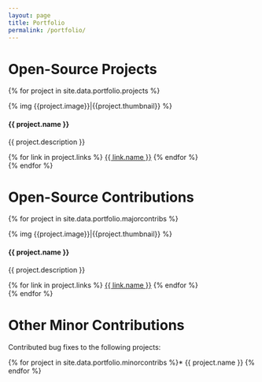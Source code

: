 ```yaml
---
layout: page
title: Portfolio
permalink: /portfolio/
---
```


Open-Source Projects
========

{% for project in site.data.portfolio.projects %}
<div class="project">{% img {{project.image}}|{{project.thumbnail}} %}
  <h4>{{ project.name }}</h4>
  <p class="project-description">{{ project.description }}</p>
  <div class="download">
    {% for link in project.links %}
      <a href='{{ link.url }}' class='icon-{{ link.icon }}'>{{ link.name }}</a>
    {% endfor %}
  </div>
</div>
{% endfor %}

Open-Source Contributions
=========================

{% for project in site.data.portfolio.majorcontribs %}
<div class="project">{% img {{project.image}}|{{project.thumbnail}} %}
  <h4>{{ project.name }}</h4>
  <p class="project-description">{{ project.description }}</p>
  <div class="download">
    {% for link in project.links %}
      <a href='{{ link.url }}' class='icon-{{ link.icon }}'>{{ link.name }}</a>
    {% endfor %}
  </div>
</div>
{% endfor %}

Other Minor Contributions
=========================

Contributed bug fixes to the following projects:

{% for project in site.data.portfolio.minorcontribs %}* {{ project.name }}
{% endfor %}
